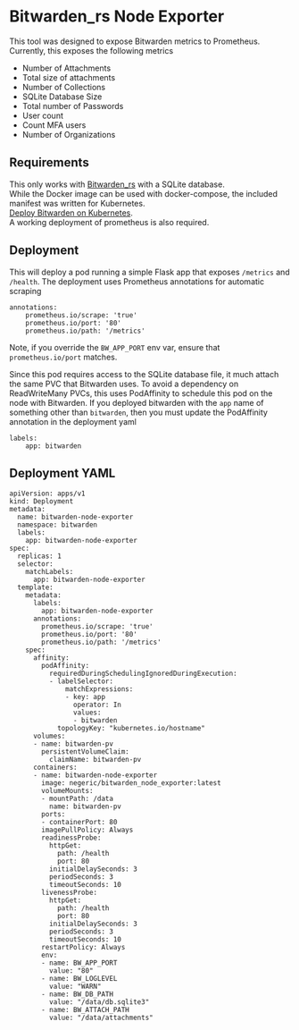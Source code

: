 # Bitwarden_rs Node Exporter
This tool was designed to expose Bitwarden metrics to Prometheus.  Currently, this exposes the following metrics
* Number of Attachments
* Total size of attachments
* Number of Collections
* SQLite Database Size
* Total number of Passwords
* User count
* Count MFA users 
* Number of Organizations

## Requirements
This only works with [Bitwarden_rs](https://github.com/dani-garcia/bitwarden_rs) with a SQLite database.  
While the Docker image can be used with docker-compose, the included manifest was written for Kubernetes.  
[Deploy Bitwarden on Kubernetes](https://tothecloud.dev/kubernetes/deploy-bitwarden-on-kubernetes/).  
A working deployment of prometheus is also required.

## Deployment
This will deploy a pod running a simple Flask app that exposes `/metrics` and `/health`.  The deployment uses Prometheus annotations for automatic scraping
```
annotations:
    prometheus.io/scrape: 'true'
    prometheus.io/port: '80'
    prometheus.io/path: '/metrics'
```
Note, if you override the `BW_APP_PORT` env var, ensure that `prometheus.io/port` matches.

Since this pod requires access to the SQLite database file, it much attach the same PVC that Bitwarden uses.  To avoid a dependency on ReadWriteMany PVCs, this uses PodAffinity to schedule this pod on the node with Bitwarden.  If you deployed bitwarden with the `app` name of something other than `bitwarden`, then you must update the PodAffinity annotation in the deployment yaml
```
labels:
    app: bitwarden
```

## Deployment YAML
```
apiVersion: apps/v1
kind: Deployment
metadata:
  name: bitwarden-node-exporter
  namespace: bitwarden
  labels:
    app: bitwarden-node-exporter
spec:
  replicas: 1
  selector:
    matchLabels:
      app: bitwarden-node-exporter
  template:
    metadata:
      labels:
        app: bitwarden-node-exporter
      annotations:
        prometheus.io/scrape: 'true'
        prometheus.io/port: '80'
        prometheus.io/path: '/metrics'
    spec:
      affinity:
        podAffinity:
          requiredDuringSchedulingIgnoredDuringExecution:
          - labelSelector:
              matchExpressions:
              - key: app
                operator: In
                values:
                - bitwarden
            topologyKey: "kubernetes.io/hostname"
      volumes:
      - name: bitwarden-pv
        persistentVolumeClaim:
          claimName: bitwarden-pv
      containers:
      - name: bitwarden-node-exporter
        image: negeric/bitwarden_node_exporter:latest
        volumeMounts:
        - mountPath: /data
          name: bitwarden-pv
        ports:
        - containerPort: 80
        imagePullPolicy: Always
        readinessProbe:
          httpGet:
            path: /health
            port: 80
          initialDelaySeconds: 3
          periodSeconds: 3
          timeoutSeconds: 10
        livenessProbe:
          httpGet:
            path: /health
            port: 80
          initialDelaySeconds: 3
          periodSeconds: 3
          timeoutSeconds: 10
        restartPolicy: Always
        env:
        - name: BW_APP_PORT
          value: "80"
        - name: BW_LOGLEVEL
          value: "WARN"
        - name: BW_DB_PATH
          value: "/data/db.sqlite3"
        - name: BW_ATTACH_PATH
          value: "/data/attachments"
```
